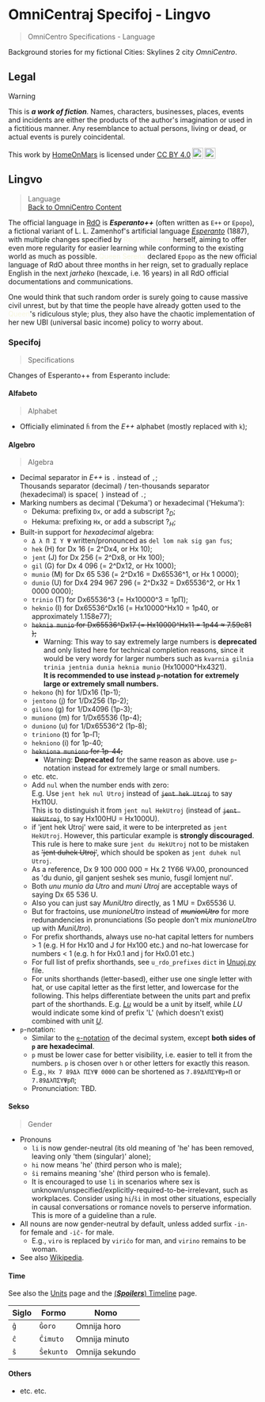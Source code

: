 <!-- -*- coding: utf-8 -*- -->

OmniCentraj Specifoj - Lingvo
===============================================================================

> OmniCentro Specifications - Language

Background stories for my fictional Cities: Skylines 2 city *OmniCentro*.

Legal
-------------------------------------------------------------------------------

> [!WARNING]
> This is ***a work of fiction***.
> Names, characters, businesses, places, events and incidents
> are either the products of the author's imagination or used in a fictitious manner.
> Any resemblance to actual persons, living or dead, or actual events is purely coincidental.

 <p xmlns:cc="http://creativecommons.org/ns#" >This work by <a rel="cc:attributionURL dct:creator" property="cc:attributionName" href="https://github.com/HomeOnMars">HomeOnMars</a> is licensed under <a href="https://creativecommons.org/licenses/by/4.0/?ref=chooser-v1" target="_blank" rel="license noopener noreferrer" style="display:inline-block;">CC BY 4.0<img style="height:22px!important;margin-left:3px;vertical-align:text-bottom;" src="https://mirrors.creativecommons.org/presskit/icons/cc.svg?ref=chooser-v1" alt=""><img style="height:22px!important;margin-left:3px;vertical-align:text-bottom;" src="https://mirrors.creativecommons.org/presskit/icons/by.svg?ref=chooser-v1" alt=""></a></p>

Lingvo
-------------------------------------------------------------------------------

> Language
> <br>
> [Back to OmniCentro Content](../OmniCentro.md#detalaj-informoj)

The official language in [RdO](Bulteno.md#fonrakonta-bulteno) is
***Esperanto++*** (often written as `E++` or `Epopo`),
a fictional variant of L. L. Zamenhof's artificial language
[*Esperanto*](https://lernu.net/esperanto) (1887),
with multiple changes specified by
<span style="color:Beige">Reĝino Serena</span> herself,
aiming to offer even more regularity for easier learning
while conforming to the existing world as much as possible.
<span style="color:Beige">Queen Serena</span> declared `Epopo`
as the new official language of RdO about three months in her reign,
set to gradually replace English in the next *jarheko* (hexcade, i.e. 16 years)
in all RdO official documentations and communications.

One would think that such random order
is surely going to cause massive civil unrest,
but by that time the people have already gotten used to the <span style="color:Beige">Queen</span>'s ridiculous style;
plus, they also have the chaotic implementation of
her new UBI (universal basic income) policy to worry about.

### Specifoj

> Specifications

Changes of Esperanto++ from Esperanto include:

#### Alfabeto

> Alphabet

- Officially eliminated `ĥ` from the *E++* alphabet
  (mostly replaced with `k`);

#### Algebro

> Algebra

- Decimal separator in *E++* is `.` instead of `,`;<br>
  Thousands separator (decimal) / ten-thousands separator (hexadecimal) is
  space(` `) instead of `.`;<!-- markdownlint-disable-line no-space-in-code -->
- Marking numbers as decimal ('Dekuma') or hexadecimal ('Hekuma'):
  - Dekuma: prefixing `Dx`, or add a subscript $?_D$;
  - Hekuma: prefixing `Hx`, or add a subscript $?_H$;
- Built-in support for *hexadecimal* algebra:
  - `Δ λ Π Σ Υ Ψ` written/pronounced as `del lom nak sig gan fus`;
  - `hek`    (H) for Dx           16 (= 2^Dx4,  or Hx          10);
  - `jent`   (J) for Dx          256 (= 2^Dx8,  or Hx         100);
  - `gil`    (G) for Dx        4 096 (= 2^Dx12, or Hx        1000);
  - `munio`  (M) for Dx       65 536 (= 2^Dx16 = Dx65536^1, or Hx      1 0000);
  - `dunio`  (U) for Dx4 294 967 296 (= 2^Dx32 = Dx65536^2, or Hx 1 0000 0000);
  - `trinio` (T) for Dx65536^3 (= Hx10000^3 = 1pΠ);
  - `heknio` (I) for Dx65536^Dx16 (= Hx10000^Hx10 = 1p40,
    or approximately 1.158e77);
  - ~~`heknia munio` for Dx65536^Dx17 (= Hx10000^Hx11 = 1p44 ≈ 7.59e81 );~~
    - Warning:
      This way to say extremely large numbers is **deprecated**
      and only listed here for technical completion reasons,
      since it would be very wordy for larger numbers such as
      `kvarnia gilnia trinia jentnia dunia heknia munio` (Hx10000^Hx4321).  
      **It is recommended to use instead `p`-notation**
      **for extremely large or extremely small numbers.**
  - `hekono`  (h) for   1/Dx16 (1p-1);
  - `jentono` (j) for  1/Dx256 (1p-2);
  - `gilono`  (g) for 1/Dx4096 (1p-3);
  - `muniono` (m) for 1/Dx65536 (1p-4);
  - `duniono` (u) for 1/Dx65536^2 (1p-8);
  - `triniono` (t) for 1p-Π;
  - `hekniono` (i) for 1p-40;
  - ~~`hekniona muniono` for 1p-44;~~
    - Warning: **Deprecated** for the same reason as above.
      use `p`-notation instead for extremely large or small numbers.
  - etc. etc.
  - Add `nul` when the number ends with zero:  
    E.g. Use `jent hek nul Utroj` instead of ~~`jent hek Utroj`~~
    to say Hx110U.  
    This is to distinguish it from `jent nul HekUtroj`
    (instead of ~~`jent HekUtroj`~~, to say Hx100HU = Hx1000U).
  - if 'jent hek Utroj' were said,
    it were to be interpreted as `jent HekUtroj`.
    However, this particular example is **strongly discouraged**.
    This rule is here to make sure
    `jent du HekUtroj` not to be mistaken as ~~'jent duhek Utroj'~~,
    which should be spoken as `jent duhek nul Utroj`.
  - As a reference,
    Dx 9 100 000 000 = Hx 2 1Υ66 Ψλ00,
    pronounced as
    'du dunio, gil ganjent seshek ses munio, fusgil lomjent nul'.
  - Both *unu munio da Utro* and *muni Utroj*
    are acceptable ways of saying Dx 65 536 U.
  - Also you can just say *MuniUtro* directly, as 1 MU = Dx65536 U.
  - But for fractoins, use *munioneUtro* instead of ~~*munionUtro*~~
    for more redunandencies in pronunciations
    (So people don't mix *munioneUtro* up with *MuniUtro*).
  - For prefix shorthands,
    always use no-hat capital letters for numbers \> 1
    (e.g. H for Hx10 and J for Hx100 etc.)
    and no-hat lowercase for numbers \< 1
    (e.g. h for Hx0.1 and j for Hx0.01 etc.)
  - For full list of prefix shorthands,
    see `u_rdo_prefixes` `dict` in [Unuoj.py](Unuoj.py) file.
  - For units shorthands (letter-based),
    either use one single letter with hat,
    or use capital letter as the first letter,
    and lowercase for the following.
    This helps differentiate between
    the units part and prefix part of the shorthands.
    E.g. [*Lu*](Unuoj.md#potenco) would be a unit by itself,
    while *LU* would indicate some kind of prefix 'L' (which doesn't exist)
    combined with unit [*U*](Unuoj.md#longeco).
- `p`-notation:
  - Similar to the [`e`-notation](https://en.wikipedia.org/wiki/Scientific_notation#E_notation)
    of the decimal system, except **both sides of `p` are hexadecimal**.
  - `p` must be lower case for better visibility,
    i.e. easier to tell it from the numbers.
    `p` is chosen over `h` or other letters for exactly this reason.
  - E.g., `Hx 7 89Δλ ΠΣΥΨ 0000` can be shortened
    as `7.89ΔλΠΣΥΨp+Π` or `7.89ΔλΠΣΥΨpΠ`;
  - Pronunciation:
    TBD.

#### Sekso

> Gender

- Pronouns
  - `li` is now gender-neutral
    (its old meaning of 'he' has been removed,
    leaving only 'them (singular)' alone);
  - `hi` now means 'he' (third person who is male);
  - `ŝi` remains meaning 'she' (third person who is female).
  - It is encouraged to use `li` in scenarios
    where sex is unknown/unspecified/explicitly-required-to-be-irrelevant,
    such as workplaces.
    Consider using `hi`/`ŝi` in most other situations,
    especially in causal conversations or romance novels
    to perserve information.
    This is more of a guideline than a rule.
- All nouns are now gender-neutral by default,
  unless added surfix `-in-` for female and `-iĉ-` for male.
  - E.g., `viro` is replaced by `viriĉo` for man,
    and `virino` remains to be woman.
- See also [Wikipedia](https://en.wikipedia.org/wiki/Gender_reform_in_Esperanto#Common_elements_to_regularizing_Esperanto_gender).

#### Time

See also the [Units](../teknikajxoj/Unuoj.md#tempo) page and the
[(***Spoilers***) Timeline](../intrigmalkasxo/Kronologio.md#kronologio) page.

| Siglo | Formo   | Nomo           |
| --- | --------- | -------------- |
| `ĝ` | `Ĝoro`    | Omnija horo    |
| `ĉ` | `Ĉimuto`  | Omnija minuto  |
| `ŝ` | `Ŝekunto` | Omnija sekundo |

#### Others

- etc. etc.
